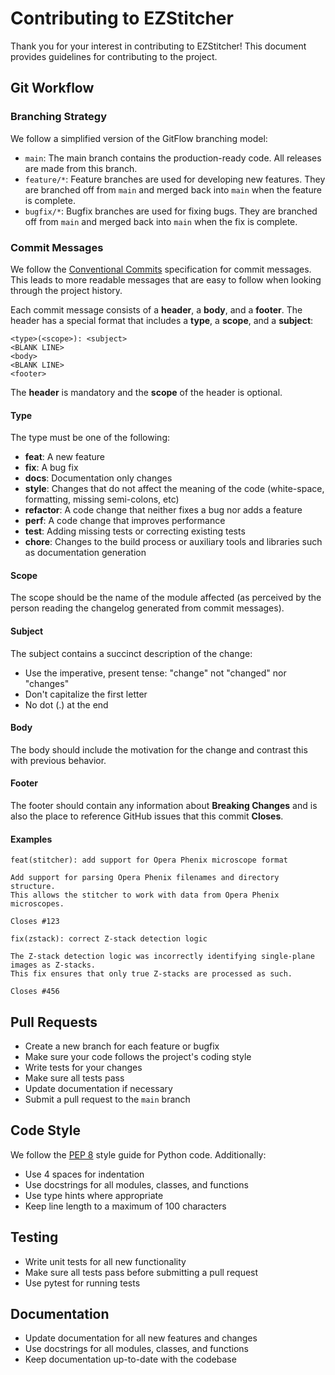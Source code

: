# Contributing to EZStitcher

Thank you for your interest in contributing to EZStitcher! This document provides guidelines for contributing to the project.

## Git Workflow

### Branching Strategy

We follow a simplified version of the GitFlow branching model:

- `main`: The main branch contains the production-ready code. All releases are made from this branch.
- `feature/*`: Feature branches are used for developing new features. They are branched off from `main` and merged back into `main` when the feature is complete.
- `bugfix/*`: Bugfix branches are used for fixing bugs. They are branched off from `main` and merged back into `main` when the fix is complete.

### Commit Messages

We follow the [Conventional Commits](https://www.conventionalcommits.org/) specification for commit messages. This leads to more readable messages that are easy to follow when looking through the project history.

Each commit message consists of a **header**, a **body**, and a **footer**. The header has a special format that includes a **type**, a **scope**, and a **subject**:

```
<type>(<scope>): <subject>
<BLANK LINE>
<body>
<BLANK LINE>
<footer>
```

The **header** is mandatory and the **scope** of the header is optional.

#### Type

The type must be one of the following:

- **feat**: A new feature
- **fix**: A bug fix
- **docs**: Documentation only changes
- **style**: Changes that do not affect the meaning of the code (white-space, formatting, missing semi-colons, etc)
- **refactor**: A code change that neither fixes a bug nor adds a feature
- **perf**: A code change that improves performance
- **test**: Adding missing tests or correcting existing tests
- **chore**: Changes to the build process or auxiliary tools and libraries such as documentation generation

#### Scope

The scope should be the name of the module affected (as perceived by the person reading the changelog generated from commit messages).

#### Subject

The subject contains a succinct description of the change:

- Use the imperative, present tense: "change" not "changed" nor "changes"
- Don't capitalize the first letter
- No dot (.) at the end

#### Body

The body should include the motivation for the change and contrast this with previous behavior.

#### Footer

The footer should contain any information about **Breaking Changes** and is also the place to reference GitHub issues that this commit **Closes**.

#### Examples

```
feat(stitcher): add support for Opera Phenix microscope format

Add support for parsing Opera Phenix filenames and directory structure.
This allows the stitcher to work with data from Opera Phenix microscopes.

Closes #123
```

```
fix(zstack): correct Z-stack detection logic

The Z-stack detection logic was incorrectly identifying single-plane images as Z-stacks.
This fix ensures that only true Z-stacks are processed as such.

Closes #456
```

## Pull Requests

- Create a new branch for each feature or bugfix
- Make sure your code follows the project's coding style
- Write tests for your changes
- Make sure all tests pass
- Update documentation if necessary
- Submit a pull request to the `main` branch

## Code Style

We follow the [PEP 8](https://www.python.org/dev/peps/pep-0008/) style guide for Python code. Additionally:

- Use 4 spaces for indentation
- Use docstrings for all modules, classes, and functions
- Use type hints where appropriate
- Keep line length to a maximum of 100 characters

## Testing

- Write unit tests for all new functionality
- Make sure all tests pass before submitting a pull request
- Use pytest for running tests

## Documentation

- Update documentation for all new features and changes
- Use docstrings for all modules, classes, and functions
- Keep documentation up-to-date with the codebase
